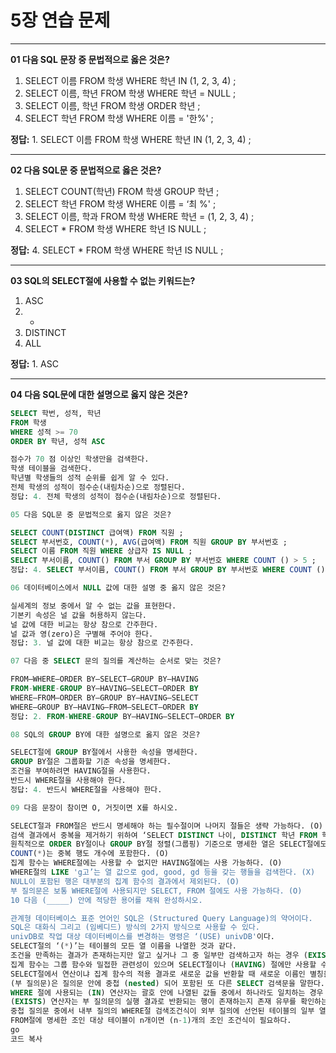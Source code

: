 # 5장 연습 문제

---

**01 다음 SQL 문장 중 문법적으로 옳은 것은?**

1. SELECT 이름 FROM 학생 WHERE 학년 IN (1, 2, 3, 4) ;  
2. SELECT 이름, 학년 FROM 학생 WHERE 학년 = NULL ;  
3. SELECT 이름, 학년 FROM 학생 ORDER 학년 ;  
4. SELECT 학년 FROM 학생 WHERE 이름 = '한%' ;  

**정답:** 1. SELECT 이름 FROM 학생 WHERE 학년 IN (1, 2, 3, 4) ;

---

**02 다음 SQL문 중 문법적으로 옳은 것은?**

1. SELECT COUNT(학년) FROM 학생 GROUP 학년 ;  
2. SELECT 학년 FROM 학생 WHERE 이름 = ‘최 %' ;  
3. SELECT 이름, 학과 FROM 학생 WHERE 학년 = (1, 2, 3, 4) ;  
4. SELECT * FROM 학생 WHERE 학년 IS NULL ;  

**정답:** 4. SELECT * FROM 학생 WHERE 학년 IS NULL ;

---

**03 SQL의 SELECT절에 사용할 수 없는 키워드는?**

1. ASC  
2. *  
3. DISTINCT  
4. ALL  

**정답:** 1. ASC  

---

**04 다음 SQL문에 대한 설명으로 옳지 않은 것은?**

```sql
SELECT 학번, 성적, 학년
FROM 학생
WHERE 성적 >= 70
ORDER BY 학년, 성적 ASC

점수가 70 점 이상인 학생만을 검색한다.
학생 테이블을 검색한다.
학년별 학생들의 성적 순위를 쉽게 알 수 있다.
전체 학생의 성적이 점수순(내림차순)으로 정렬된다.
정답: 4. 전체 학생의 성적이 점수순(내림차순)으로 정렬된다.

05 다음 SQL문 중 문법적으로 옳지 않은 것은?

SELECT COUNT(DISTINCT 급여액) FROM 직원 ;
SELECT 부서번호, COUNT(*), AVG(급여액) FROM 직원 GROUP BY 부서번호 ;
SELECT 이름 FROM 직원 WHERE 상급자 IS NULL ;
SELECT 부서이름, COUNT() FROM 부서 GROUP BY 부서번호 WHERE COUNT () > 5 ;
정답: 4. SELECT 부서이름, COUNT() FROM 부서 GROUP BY 부서번호 WHERE COUNT () > 5 ;

06 데이터베이스에서 NULL 값에 대한 설명 중 옳지 않은 것은?

실세계의 정보 중에서 알 수 없는 값을 표현한다.
기본키 속성은 널 값을 허용하지 않는다.
널 값에 대한 비교는 항상 참으로 간주한다.
널 값과 영(zero)은 구별해 주어야 한다.
정답: 3. 널 값에 대한 비교는 항상 참으로 간주한다.

07 다음 중 SELECT 문의 질의를 계산하는 순서로 맞는 것은?

FROM—WHERE—ORDER BY—SELECT—GROUP BY—HAVING
FROM-WHERE-GROUP BY―HAVING―SELECT―ORDER BY
WHERE—FROM—ORDER BY—GROUP BY—HAVING—SELECT
WHERE—GROUP BY—HAVING—FROM—SELECT—ORDER BY
정답: 2. FROM-WHERE-GROUP BY―HAVING―SELECT―ORDER BY

08 SQL의 GROUP BY에 대한 설명으로 옳지 않은 것은?

SELECT절에 GROUP BY절에서 사용한 속성을 명세한다.
GROUP BY절은 그룹화할 기준 속성을 명세한다.
조건을 부여하려면 HAVING절을 사용한다.
반드시 WHERE절을 사용해야 한다.
정답: 4. 반드시 WHERE절을 사용해야 한다.

09 다음 문장이 참이면 O, 거짓이면 X를 하시오.

SELECT절과 FROM절은 반드시 명세해야 하는 필수절이며 나머지 절들은 생략 가능하다. (O)
검색 결과에서 중복을 제거하기 위하여 ‘SELECT DISTINCT 나이, DISTINCT 학년 FROM 학생’처럼 명세한다. (X)
원칙적으로 ORDER BY절이나 GROUP BY절 정렬(그룹핑) 기준으로 명세한 열은 SELECT절에도 명세해야 한다. (O)
COUNT(*)는 중복 행도 개수에 포함한다. (O)
집계 함수는 WHERE절에는 사용할 수 없지만 HAVING절에는 사용 가능하다. (O)
WHERE절의 LIKE 'g고’는 열 값으로 god, good, gd 등을 갖는 행들을 검색한다. (X)
NULL이 포함된 행은 대부분의 집계 함수의 결과에서 제외된다. (O)
부 질의문은 보통 WHERE절에 사용되지만 SELECT, FROM 절에도 사용 가능하다. (O)
10 다음 (_____) 안에 적당한 용어를 채워 완성하시오.

관계형 데이터베이스 표준 언어인 SQL은 (Structured Query Language)의 약어이다.
SQL은 대화식 그리고 (임베디드) 방식의 2가지 방식으로 사용할 수 있다.
univDB로 작업 대상 데이터베이스를 변경하는 명령은 ‘(USE) univDB'이다.
SELECT절의 ‘(*)’는 테이블의 모든 열 이름을 나열한 것과 같다.
조건을 만족하는 결과가 존재하는지만 알고 싶거나 그 중 일부만 검색하고자 하는 경우 (EXISTS) 키워드를 사용한다.
집계 함수는 그룹 함수와 밀접한 관련성이 있으며 SELECT절이나 (HAVING) 절에만 사용할 수 있다.
SELECT절에서 연산이냐 집계 함수의 적용 결과로 새로운 값을 반환할 때 새로운 이름인 별칭을 정의하는 키워드는 (AS)이다.
(부 질의문)은 질의문 안에 중첩 (nested) 되어 포함된 또 다른 SELECT 검색문을 말한다.
WHERE 절에 사용되는 (IN) 연산자는 괄호 안에 나열된 값들 중에서 하나라도 일치하는 경우 참(true)을 반환하는 연산자이다.
(EXISTS) 연산자는 부 질의문의 실행 결과로 반환되는 행이 존재하는지 존재 유무를 확인하는 연산자이다.
중첩 질의문 중에서 내부 질의의 WHERE절 검색조건식이 외부 질의에 선언된 테이블의 일부 열을 참조하는 질의를 (상관 부 질의문)이라고 한다.
FROM절에 명세한 조인 대상 테이블이 n개이면 (n-1)개의 조인 조건식이 필요하다.
go
코드 복사
